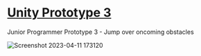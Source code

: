 # [Unity Prototype 3](https://play.unity.com/mg/other/prototype-3-190)

Junior Programmer Prototype 3 - Jump over oncoming obstacles

![Screenshot 2023-04-11 173120](https://user-images.githubusercontent.com/16869835/231318468-c3c8ec96-b0ec-4964-9db1-000084ddb0e6.png)
